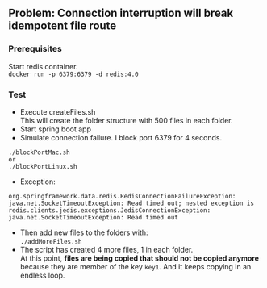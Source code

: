 ## Problem: Connection interruption will break idempotent file route

### Prerequisites
Start redis container.  
`docker run -p 6379:6379 -d redis:4.0`

### Test
- Execute createFiles.sh  
This will create the folder structure with 500 files in each folder.
- Start spring boot app
- Simulate connection failure.  I block port 6379 for 4 seconds.  
```
./blockPortMac.sh
or
./blockPortLinux.sh
```
- Exception:
```
org.springframework.data.redis.RedisConnectionFailureException: java.net.SocketTimeoutException: Read timed out; nested exception is redis.clients.jedis.exceptions.JedisConnectionException: java.net.SocketTimeoutException: Read timed out
```
- Then add new files to the folders with:  
`./addMoreFiles.sh`
- The script has created 4 more files, 1 in each folder.  
At this point, **files are being copied that should not be copied anymore** because they are member of the key `key1`. And it keeps copying in an endless loop.